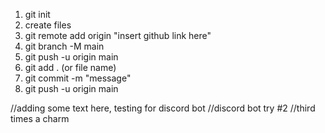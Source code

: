 1. git init
2. create files
3. git remote add origin "insert github link here"
4. git branch -M main
5. git push -u origin main
6. git add . (or file name)
7. git commit -m "message"
8. git push -u origin main

//adding some text here, testing for discord bot
//discord bot try #2
//third times a charm


